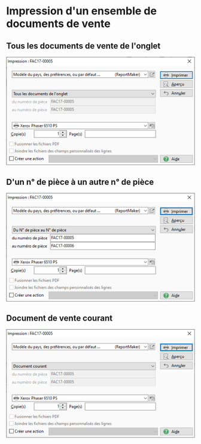 # Impression d'un ensemble de documents de vente

## Tous les documents de vente de l'onglet


![](TousDocuments.png)


## D'un n° de pièce à un autre n° de pièce


![](NumerosPieces.png)


## Document de vente courant


![](DocumentCourant.png)


